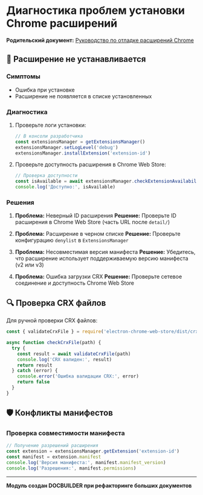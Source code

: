 # Диагностика проблем установки Chrome расширений

**Родительский документ:** [Руководство по отладке расширений Chrome](/how-to-guides/debugging-chrome-extensions)

## 🚨 Расширение не устанавливается

### Симптомы

- Ошибка при установке
- Расширение не появляется в списке установленных

### Диагностика

1. Проверьте логи установки:

   ```typescript
   // В консоли разработчика
   const extensionsManager = getExtensionsManager()
   extensionsManager.setLogLevel('debug')
   extensionsManager.installExtension('extension-id')
   ```

2. Проверьте доступность расширения в Chrome Web Store:

   ```typescript
   // Проверка доступности
   const isAvailable = await extensionsManager.checkExtensionAvailability('extension-id')
   console.log('Доступно:', isAvailable)
   ```

### Решения

1. **Проблема:** Неверный ID расширения
   **Решение:** Проверьте ID расширения в Chrome Web Store (часть URL после `detail/`)

2. **Проблема:** Расширение в черном списке
   **Решение:** Проверьте конфигурацию `denylist` в `ExtensionsManager`

3. **Проблема:** Несовместимая версия манифеста
   **Решение:** Убедитесь, что расширение использует поддерживаемую версию манифеста (v2 или v3)

4. **Проблема:** Ошибка загрузки CRX
   **Решение:** Проверьте сетевое соединение и доступность Chrome Web Store

## 🔍 Проверка CRX файлов

Для ручной проверки CRX файлов:

```typescript
const { validateCrxFile } = require('electron-chrome-web-store/dist/crx3')

async function checkCrxFile(path) {
  try {
    const result = await validateCrxFile(path)
    console.log('CRX валиден:', result)
    return result
  } catch (error) {
    console.error('Ошибка валидации CRX:', error)
    return false
  }
}
```

## 🛡️ Конфликты манифестов

### Проверка совместимости манифеста

```typescript
// Получение разрешений расширения
const extension = extensionsManager.getExtension('extension-id')
const manifest = extension.manifest
console.log('Версия манифеста:', manifest.manifest_version)
console.log('Разрешения:', manifest.permissions)
```

---

**Модуль создан DOCBUILDER при рефакторинге больших документов**
